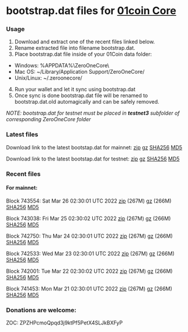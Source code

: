 # bootstrap.dat files for [01coin Core](https://01coin.io)

### Usage

1. Download and extract one of the recent files linked below.
2. Rename extracted file into filename bootstrap.dat.
3. Place bootstrap.dat file inside of your 01Coin data folder:
 - Windows: %APPDATA%\ZeroOneCore\
 - Mac OS: ~/Library/Application Support/ZeroOneCore/
 - Unix/Linux: ~/.zeroonecore/
4. Run your wallet and let it sync using bootstrap.dat
5. Once sync is done bootstrap.dat file will be renamed to bootstrap.dat.old automagically and can be safely removed.

_NOTE: bootstrap.dat for testnet must be placed in **testnet3** subfolder of corresponding ZeroOneCore folder_

### Latest files
Download link to the latest bootstap.dat for mainnet: [zip](https://files.01coin.io/mainnet/bootstrap.dat.zip) [gz](https://files.01coin.io/mainnet/bootstrap.dat.tar.gz) [SHA256](https://files.01coin.io/mainnet/sha256.txt) [MD5](https://files.01coin.io/mainnet/md5.txt)

Download link to the latest bootstap.dat for testnet: [zip](https://files.01coin.io/testnet/bootstrap.dat.zip) [gz](https://files.01coin.io/testnet/bootstrap.dat.tar.gz) [SHA256](https://files.01coin.io/testnet/sha256.txt) [MD5](https://files.01coin.io/testnet/md5.txt)

### Recent files

#### For mainnet:

Block 743554: Sat Mar 26 02:30:01 UTC 2022 [zip](https://files.01coin.io/mainnet/2022-03-26/bootstrap.dat.zip) (267M) [gz](https://files.01coin.io/mainnet/2022-03-26/bootstrap.dat.tar.gz) (266M) [SHA256](https://files.01coin.io/mainnet/2022-03-26/sha256.txt) [MD5](https://files.01coin.io/mainnet/2022-03-26/md5.txt)

Block 743038: Fri Mar 25 02:30:02 UTC 2022 [zip](https://files.01coin.io/mainnet/2022-03-25/bootstrap.dat.zip) (267M) [gz](https://files.01coin.io/mainnet/2022-03-25/bootstrap.dat.tar.gz) (266M) [SHA256](https://files.01coin.io/mainnet/2022-03-25/sha256.txt) [MD5](https://files.01coin.io/mainnet/2022-03-25/md5.txt)

Block 742750: Thu Mar 24 02:30:01 UTC 2022 [zip](https://files.01coin.io/mainnet/2022-03-24/bootstrap.dat.zip) (267M) [gz](https://files.01coin.io/mainnet/2022-03-24/bootstrap.dat.tar.gz) (266M) [SHA256](https://files.01coin.io/mainnet/2022-03-24/sha256.txt) [MD5](https://files.01coin.io/mainnet/2022-03-24/md5.txt)

Block 742533: Wed Mar 23 02:30:01 UTC 2022 [zip](https://files.01coin.io/mainnet/2022-03-23/bootstrap.dat.zip) (267M) [gz](https://files.01coin.io/mainnet/2022-03-23/bootstrap.dat.tar.gz) (266M) [SHA256](https://files.01coin.io/mainnet/2022-03-23/sha256.txt) [MD5](https://files.01coin.io/mainnet/2022-03-23/md5.txt)

Block 742001: Tue Mar 22 02:30:02 UTC 2022 [zip](https://files.01coin.io/mainnet/2022-03-22/bootstrap.dat.zip) (267M) [gz](https://files.01coin.io/mainnet/2022-03-22/bootstrap.dat.tar.gz) (266M) [SHA256](https://files.01coin.io/mainnet/2022-03-22/sha256.txt) [MD5](https://files.01coin.io/mainnet/2022-03-22/md5.txt)

Block 741453: Mon Mar 21 02:30:01 UTC 2022 [zip](https://files.01coin.io/mainnet/2022-03-21/bootstrap.dat.zip) (267M) [gz](https://files.01coin.io/mainnet/2022-03-21/bootstrap.dat.tar.gz) (266M) [SHA256](https://files.01coin.io/mainnet/2022-03-21/sha256.txt) [MD5](https://files.01coin.io/mainnet/2022-03-21/md5.txt)


### Donations are welcome:

ZOC: ZPZHPcmoQpqd3j9ktPf5PetX4SLJkBXFyP
